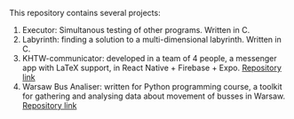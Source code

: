This repository contains several projects:

1. Executor: Simultanous testing of other programs. Written in C.
2. Labyrinth: finding a solution to a multi-dimensional labyrinth. Written in C.
3. KHTW-communicator: developed in a team of 4 people, a messenger app with LaTeX support, in React Native + Firebase + Expo.
   [Repository link](https://github.com/kamis12-bit/KHTW-communicator)
4. Warsaw Bus Analiser: written for Python programming course, a toolkit for gathering and analysing data about movement of busses in Warsaw. 
   [Repository link](https://github.com/kamis12-bit/warsaw-bus-analiser)
